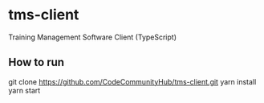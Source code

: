 # tms-client

Training Management Software Client (TypeScript)

## How to run

git clone https://github.com/CodeCommunityHub/tms-client.git
yarn install
yarn start
